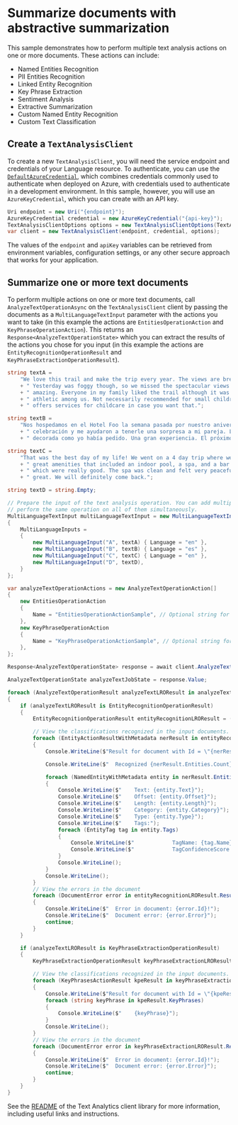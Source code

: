 # Summarize documents with abstractive summarization

This sample demonstrates how to perform multiple text analysis actions on one or more documents. These actions can include:

- Named Entities Recognition
- PII Entities Recognition
- Linked Entity Recognition
- Key Phrase Extraction
- Sentiment Analysis
- Extractive Summarization
- Custom Named Entity Recognition
- Custom Text Classification

## Create a `TextAnalysisClient`

To create a new `TextAnalysisClient`, you will need the service endpoint and credentials of your Language resource. To authenticate, you can use the [`DefaultAzureCredential`][DefaultAzureCredential], which combines credentials commonly used to authenticate when deployed on Azure, with credentials used to authenticate in a development environment. In this sample, however, you will use an `AzureKeyCredential`, which you can create with an API key.

```C# Snippet:CreateTextAnalysisClientForSpecificApiVersion
Uri endpoint = new Uri("{endpoint}");
AzureKeyCredential credential = new AzureKeyCredential("{api-key}");
TextAnalysisClientOptions options = new TextAnalysisClientOptions(TextAnalysisClientOptions.ServiceVersion.V2023_04_01);
var client = new TextAnalysisClient(endpoint, credential, options);
```

The values of the `endpoint` and `apiKey` variables can be retrieved from environment variables, configuration settings, or any other secure approach that works for your application.

## Summarize one or more text documents

To perform multiple actions on one or more text documents, call `AnalyzeTextOperationAsync` on the `TextAnalysisClient` client by passing the documents as a `MultiLanguageTextInput` parameter with the actions you want to take (in this example the actions are `EntitiesOperationAction` and `KeyPhraseOperationAction`). This returns an `Response<AnalyzeTextOperationState>` which you can extract the results of the actions you chose for you input (in this example the actions are `EntityRecognitionOperationResult` and `KeyPhraseExtractionOperationResult`).

```C# Snippet:Sample13_AnalyzeTextOperationAsync_MultipleActions
string textA =
    "We love this trail and make the trip every year. The views are breathtaking and well worth the hike!"
    + " Yesterday was foggy though, so we missed the spectacular views. We tried again today and it was"
    + " amazing. Everyone in my family liked the trail although it was too challenging for the less"
    + " athletic among us. Not necessarily recommended for small children. A hotel close to the trail"
    + " offers services for childcare in case you want that.";

string textB =
    "Nos hospedamos en el Hotel Foo la semana pasada por nuestro aniversario. La gerencia sabía de nuestra"
    + " celebración y me ayudaron a tenerle una sorpresa a mi pareja. La habitación estaba limpia y"
    + " decorada como yo había pedido. Una gran experiencia. El próximo año volveremos.";

string textC =
    "That was the best day of my life! We went on a 4 day trip where we stayed at Hotel Foo. They had"
    + " great amenities that included an indoor pool, a spa, and a bar. The spa offered couples massages"
    + " which were really good. The spa was clean and felt very peaceful. Overall the whole experience was"
    + " great. We will definitely come back.";

string textD = string.Empty;

// Prepare the input of the text analysis operation. You can add multiple documents to this list and
// perform the same operation on all of them simultaneously.
MultiLanguageTextInput multiLanguageTextInput = new MultiLanguageTextInput()
{
    MultiLanguageInputs =
    {
        new MultiLanguageInput("A", textA) { Language = "en" },
        new MultiLanguageInput("B", textB) { Language = "es" },
        new MultiLanguageInput("C", textC) { Language = "en" },
        new MultiLanguageInput("D", textD),
    }
};

var analyzeTextOperationActions = new AnalyzeTextOperationAction[]
{
    new EntitiesOperationAction
    {
        Name = "EntitiesOperationActionSample", // Optional string for humans to identify action by name.
    },
    new KeyPhraseOperationAction
    {
        Name = "KeyPhraseOperationActionSample", // Optional string for humans to identify action by name.
    },
};

Response<AnalyzeTextOperationState> response = await client.AnalyzeTextOperationAsync(multiLanguageTextInput, analyzeTextOperationActions);

AnalyzeTextOperationState analyzeTextJobState = response.Value;

foreach (AnalyzeTextOperationResult analyzeTextLROResult in analyzeTextJobState.Actions.Items)
{
    if (analyzeTextLROResult is EntityRecognitionOperationResult)
    {
        EntityRecognitionOperationResult entityRecognitionLROResult = (EntityRecognitionOperationResult)analyzeTextLROResult;

        // View the classifications recognized in the input documents.
        foreach (EntityActionResultWithMetadata nerResult in entityRecognitionLROResult.Results.Documents)
        {
            Console.WriteLine($"Result for document with Id = \"{nerResult.Id}\":");

            Console.WriteLine($"  Recognized {nerResult.Entities.Count} entities:");

            foreach (NamedEntityWithMetadata entity in nerResult.Entities)
            {
                Console.WriteLine($"    Text: {entity.Text}");
                Console.WriteLine($"    Offset: {entity.Offset}");
                Console.WriteLine($"    Length: {entity.Length}");
                Console.WriteLine($"    Category: {entity.Category}");
                Console.WriteLine($"    Type: {entity.Type}");
                Console.WriteLine($"    Tags:");
                foreach (EntityTag tag in entity.Tags)
                {
                    Console.WriteLine($"            TagName: {tag.Name}");
                    Console.WriteLine($"            TagConfidenceScore: {tag.ConfidenceScore}");
                }
                Console.WriteLine();
            }
            Console.WriteLine();
        }
        // View the errors in the document
        foreach (DocumentError error in entityRecognitionLROResult.Results.Errors)
        {
            Console.WriteLine($"  Error in document: {error.Id}!");
            Console.WriteLine($"  Document error: {error.Error}");
            continue;
        }
    }

    if (analyzeTextLROResult is KeyPhraseExtractionOperationResult)
    {
        KeyPhraseExtractionOperationResult keyPhraseExtractionLROResult = (KeyPhraseExtractionOperationResult)analyzeTextLROResult;

        // View the classifications recognized in the input documents.
        foreach (KeyPhrasesActionResult kpeResult in keyPhraseExtractionLROResult.Results.Documents)
        {
            Console.WriteLine($"Result for document with Id = \"{kpeResult.Id}\":");
            foreach (string keyPhrase in kpeResult.KeyPhrases)
            {
                Console.WriteLine($"    {keyPhrase}");
            }
            Console.WriteLine();
        }
        // View the errors in the document
        foreach (DocumentError error in keyPhraseExtractionLROResult.Results.Errors)
        {
            Console.WriteLine($"  Error in document: {error.Id}!");
            Console.WriteLine($"  Document error: {error.Error}");
            continue;
        }
    }
}
```

See the [README] of the Text Analytics client library for more information, including useful links and instructions.

[DefaultAzureCredential]: https://github.com/Azure/azure-sdk-for-net/blob/main/sdk/identity/Azure.Identity/README.md
[README]: https://github.com/Azure/azure-sdk-for-net/blob/main/sdk/cognitivelanguage/Azure.AI.Language.Text/samples/README.md
